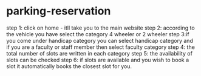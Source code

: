 # parking-reservation
step 1: click on home - itll take you to the main website
step 2: according to the vehicle you have select the category 4 wheeler or 2 wheeler 
step 3:if you come under handicap category you can select handicap category 
       and if you are a faculty or staff member then select faculty category
step 4: the total number of slots are written in each category
step 5: the availability of slots can be checked
step 6: if slots are available and you wish to book a slot it automatically 
        books the closest slot for you.

